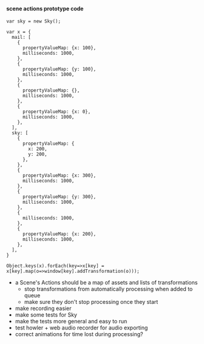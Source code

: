 #### scene actions prototype code
```
var sky = new Sky();

var x = {
  mail: [
    {
      propertyValueMap: {x: 100},
      milliseconds: 1000,
    },
    {
      propertyValueMap: {y: 100},
      milliseconds: 1000,
    },
    {
      propertyValueMap: {},
      milliseconds: 1000,
    },
    {
      propertyValueMap: {x: 0},
      milliseconds: 1000,
    },
  ],
  sky: [
    {
      propertyValueMap: {
        x: 200,
        y: 200,
      },
    },
    {
      propertyValueMap: {x: 300},
      milliseconds: 1000,
    },
    {
      propertyValueMap: {y: 300},
      milliseconds: 1000,
    },
    {
      milliseconds: 1000,
    },
    {
      propertyValueMap: {x: 200},
      milliseconds: 1000,
    },
  ],
}

Object.keys(x).forEach(key=>x[key] = x[key].map(o=>window[key].addTransformation(o)));
```

* a Scene's Actions should be a map of assets and lists of transformations
  * stop transformations from automatically processing when added to queue
  * make sure they don't stop processing once they start
* make recording easier
* make some tests for Sky
* make the tests more general and easy to run
* test howler + web audio recorder for audio exporting
* correct animations for time lost during processing?